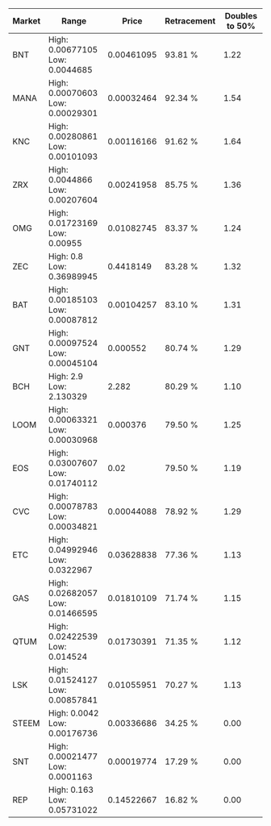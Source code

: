 | Market | Range | Price| Retracement | Doubles to 50% |
| --- | --- | --- | --- | --- |
| BNT | High: 0.00677105<br />Low: 0.0044685 | 0.00461095 | 93.81 % | 1.22 |
| MANA | High: 0.00070603<br />Low: 0.00029301 | 0.00032464 | 92.34 % | 1.54 |
| KNC | High: 0.00280861<br />Low: 0.00101093 | 0.00116166 | 91.62 % | 1.64 |
| ZRX | High: 0.0044866<br />Low: 0.00207604 | 0.00241958 | 85.75 % | 1.36 |
| OMG | High: 0.01723169<br />Low: 0.00955 | 0.01082745 | 83.37 % | 1.24 |
| ZEC | High: 0.8<br />Low: 0.36989945 | 0.4418149 | 83.28 % | 1.32 |
| BAT | High: 0.00185103<br />Low: 0.00087812 | 0.00104257 | 83.10 % | 1.31 |
| GNT | High: 0.00097524<br />Low: 0.00045104 | 0.000552 | 80.74 % | 1.29 |
| BCH | High: 2.9<br />Low: 2.130329 | 2.282 | 80.29 % | 1.10 |
| LOOM | High: 0.00063321<br />Low: 0.00030968 | 0.000376 | 79.50 % | 1.25 |
| EOS | High: 0.03007607<br />Low: 0.01740112 | 0.02 | 79.50 % | 1.19 |
| CVC | High: 0.00078783<br />Low: 0.00034821 | 0.00044088 | 78.92 % | 1.29 |
| ETC | High: 0.04992946<br />Low: 0.0322967 | 0.03628838 | 77.36 % | 1.13 |
| GAS | High: 0.02682057<br />Low: 0.01466595 | 0.01810109 | 71.74 % | 1.15 |
| QTUM | High: 0.02422539<br />Low: 0.014524 | 0.01730391 | 71.35 % | 1.12 |
| LSK | High: 0.01524127<br />Low: 0.00857841 | 0.01055951 | 70.27 % | 1.13 |
| STEEM | High: 0.0042<br />Low: 0.00176736 | 0.00336686 | 34.25 % | 0.00 |
| SNT | High: 0.00021477<br />Low: 0.0001163 | 0.00019774 | 17.29 % | 0.00 |
| REP | High: 0.163<br />Low: 0.05731022 | 0.14522667 | 16.82 % | 0.00 |
